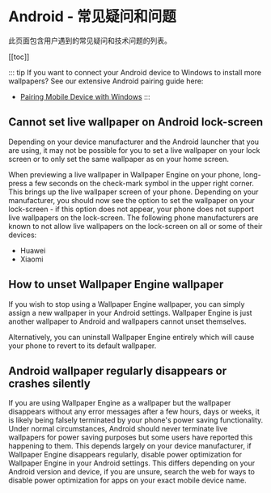 # Android - 常见疑问和问题

此页面包含用户遇到的常见疑问和技术问题的列表。

[[toc]]

::: tip
If you want to connect your Android device to Windows to install more wallpapers? See our extensive Android pairing guide here:

* [Pairing Mobile Device with Windows](/mobile/pairing.html)
:::

## Cannot set live wallpaper on Android lock-screen

Depending on your device manufacturer and the Android launcher that you are using, it may not be possible for you to set a live wallpaper on your lock screen or to only set the same wallpaper as on your home screen.

When previewing a live wallpaper in Wallpaper Engine on your phone, long-press a few seconds on the check-mark symbol in the upper right corner. This brings up the live wallpaper screen of your phone. Depending on your manufacturer, you should now see the option to set the wallpaper on your lock-screen - if this option does not appear, your phone does not support live wallpapers on the lock-screen. The following phone manufacturers are known to not allow live wallpapers on the lock-screen on all or some of their devices:

* Huawei
* Xiaomi

## How to unset Wallpaper Engine wallpaper

If you wish to stop using a Wallpaper Engine wallpaper, you can simply assign a new wallpaper in your Android settings. Wallpaper Engine is just another wallpaper to Android and wallpapers cannot unset themselves.

Alternatively, you can uninstall Wallpaper Engine entirely which will cause your phone to revert to its default wallpaper.

## Android wallpaper regularly disappears or crashes silently

If you are using Wallpaper Engine as a wallpaper but the wallpaper disappears without any error messages after a few hours, days or weeks, it is likely being falsely terminated by your phone's power saving functionality. Under normal circumstances, Android should never terminate live wallpapers for power saving purposes but some users have reported this happening to them. This depends largely on your device manufacturer, if Wallpaper Engine disappears regularly, disable power optimization for Wallpaper Engine in your Android settings. This differs depending on your Android version and device, if you are unsure, search the web for ways to disable power optimization for apps on your exact mobile device name.